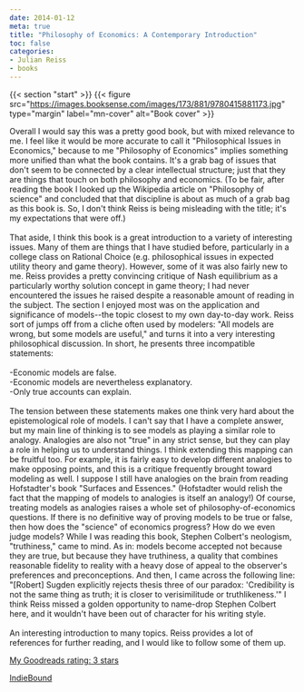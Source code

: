 ```yaml
---
date: 2014-01-12
meta: true
title: "Philosophy of Economics: A Contemporary Introduction"
toc: false
categories:
- Julian Reiss
- books
---
```


{{< section "start" >}}
{{< figure src="https://images.booksense.com/images/173/881/9780415881173.jpg" type="margin" label="mn-cover" alt="Book cover" >}}

Overall I would say this was a pretty good book, but with mixed relevance to me. I feel like it would be more accurate to call it "Philosophical Issues in Economics," because to me "Philosophy of Economics" implies something more unified than what the book contains. It's a grab bag of issues that don't seem to be connected by a clear intellectual structure; just that they are things that touch on both philosophy and economics. (To be fair, after reading the book I looked up the Wikipedia article on "Philosophy of science" and concluded that that discipline is about as much of a grab bag as this book is. So, I don't think Reiss is being misleading with the title; it's my expectations that were off.)<br /><br />That aside, I think this book is a great introduction to a variety of interesting issues. Many of them are things that I have studied before, particularly in a college class on Rational Choice (e.g. philosophical issues in expected utility theory and game theory). However, some of it was also fairly new to me. Reiss provides a pretty convincing critique of Nash equilibrium as a particularly worthy solution concept in game theory; I had never encountered the issues he raised despite a reasonable amount of reading in the subject. The section I enjoyed most was on the application and significance of models--the topic closest to my own day-to-day work. Reiss sort of jumps off from a cliche often used by modelers: "All models are wrong, but some models are useful," and turns it into a very interesting philosophical discussion. In short, he presents three incompatible statements:<br /><br />-Economic models are false. <br />-Economic models are nevertheless explanatory.<br />-Only true accounts can explain.<br /><br />The tension between these statements makes one think very hard about the epistemological role of models. I can't say that I have a complete answer, but my main line of thinking is to see models as playing a similar role to analogy. Analogies are also not "true" in any strict sense, but they can play a role in helping us to understand things. I think extending this mapping can be fruitful too. For example, it is fairly easy to develop different analogies to make opposing points, and this is a critique frequently brought toward modeling as well. I suppose I still have analogies on the brain from reading Hofstadter's book "Surfaces and Essences." (Hofstadter would relish the fact that the mapping of models to analogies is itself an analogy!) Of course, treating models as analogies raises a whole set of philosophy-of-economics questions. If there is no definitive way of proving models to be true or false, then how does the "science" of economics progress? How do we even judge models? While I was reading this book, Stephen Colbert's neologism, "truthiness," came to mind. As in: models become accepted not because they are true, but because they have truthiness, a quality that combines reasonable fidelity to reality with a heavy dose of appeal to the observer's preferences and preconceptions. And then, I came across the following line: "[Robert] Sugden explicitly rejects thesis three of our paradox: 'Credibility is not the same thing as truth; it is closer to verisimilitude or truthlikeness.'" I think Reiss missed a golden opportunity to name-drop Stephen Colbert here, and it wouldn't have been out of character for his writing style.<br /><br />An interesting introduction to many topics. Reiss provides a lot of references for further reading, and I would like to follow some of them up.

[My Goodreads rating: 3 stars](https://www.goodreads.com/review/show/814212765)  

[IndieBound](https://www.indiebound.org/book/9780415881173)
